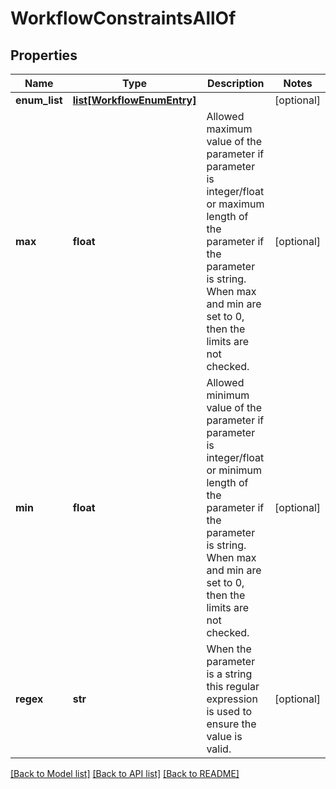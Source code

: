 # WorkflowConstraintsAllOf

## Properties
Name | Type | Description | Notes
------------ | ------------- | ------------- | -------------
**enum_list** | [**list[WorkflowEnumEntry]**](WorkflowEnumEntry.md) |  | [optional] 
**max** | **float** | Allowed maximum value of the parameter if parameter is integer/float or maximum length of the parameter if the parameter is string. When max and min are set to 0, then the limits are not checked.    | [optional] 
**min** | **float** | Allowed minimum value of the parameter if parameter is integer/float or minimum length of the parameter if the parameter is string. When max and min are set to 0, then the limits are not checked.    | [optional] 
**regex** | **str** | When the parameter is a string this regular expression is used to ensure the value is valid.    | [optional] 

[[Back to Model list]](../README.md#documentation-for-models) [[Back to API list]](../README.md#documentation-for-api-endpoints) [[Back to README]](../README.md)


